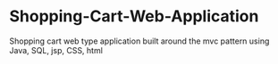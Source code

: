 # Shopping-Cart-Web-Application
Shopping cart web type application built around the mvc pattern using Java, SQL, jsp, CSS, html
